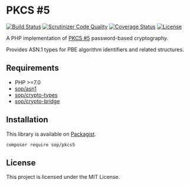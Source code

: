 # PKCS #5

[![Build Status](https://travis-ci.org/sop/pkcs5.svg?branch=master)](https://travis-ci.org/sop/pkcs5)
[![Scrutinizer Code Quality](https://scrutinizer-ci.com/g/sop/pkcs5/badges/quality-score.png?b=master)](https://scrutinizer-ci.com/g/sop/pkcs5/?branch=master)
[![Coverage Status](https://coveralls.io/repos/github/sop/pkcs5/badge.svg?branch=master)](https://coveralls.io/github/sop/pkcs5?branch=master)
[![License](https://poser.pugx.org/sop/pkcs5/license)](https://github.com/sop/pkcs5/blob/master/LICENSE)

A PHP implementation of [PKCS #5](https://tools.ietf.org/html/rfc2898)
password-based cryptography.

Provides ASN.1 types for PBE algorithm identifiers and related structures.

## Requirements

- PHP >=7.0
- [sop/asn1](https://github.com/sop/asn1)
- [sop/crypto-types](https://github.com/sop/crypto-types)
- [sop/crypto-bridge](https://github.com/sop/crypto-bridge)

## Installation

This library is available on
[Packagist](https://packagist.org/packages/sop/pkcs5).

    composer require sop/pkcs5

## License

This project is licensed under the MIT License.
